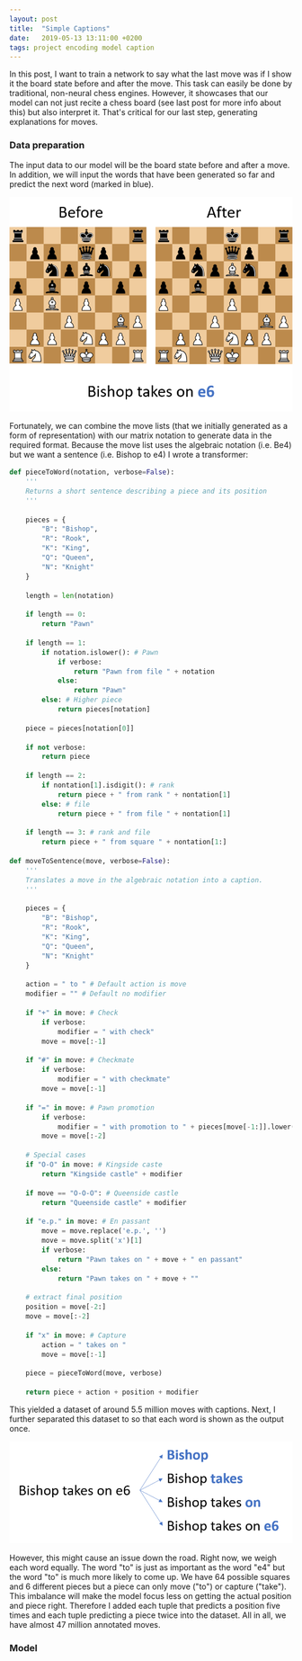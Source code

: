 ```yaml
---
layout: post
title:  "Simple Captions"
date:   2019-05-13 13:11:00 +0200
tags: project encoding model caption
---
```

In this post, I want to train a network to say what the last move was if I show it the board state before and after the move.
This task can easily be done by traditional, non-neural chess engines.
However, it showcases that our model can not just recite a chess board (see last post for more info about this) but also interpret it.
That's critical for our last step, generating explanations for moves.

### Data preparation
The input data to our model will be the board state before and after a move.
In addition, we will input the words that have been generated so far and predict the next word (marked in blue).

![model architecture](../img/post_6_vis_1.PNG)

Fortunately, we can combine the move lists (that we initially generated as a form of representation) with our matrix notation to generate data in the required format.
Because the move list uses the algebraic notation (i.e. Be4) but we want a sentence (i.e. Bishop to e4) I wrote a transformer:

~~~ python
def pieceToWord(notation, verbose=False):
    '''
    Returns a short sentence describing a piece and its position
    '''
    
    pieces = {
        "B": "Bishop",
        "R": "Rook",
        "K": "King",
        "Q": "Queen",
        "N": "Knight"
    }
    
    length = len(notation)
    
    if length == 0:
        return "Pawn"
    
    if length == 1:
        if notation.islower(): # Pawn
            if verbose:
                return "Pawn from file " + notation
            else:
                return "Pawn"
        else: # Higher piece
            return pieces[notation]
    
    piece = pieces[notation[0]]
    
    if not verbose:
        return piece
    
    if length == 2:
        if nontation[1].isdigit(): # rank
            return piece + " from rank " + nontation[1]
        else: # file
            return piece + " from file " + nontation[1]
    
    if length == 3: # rank and file
        return piece + " from square " + nontation[1:] 

def moveToSentence(move, verbose=False):
    '''
    Translates a move in the algebraic notation into a caption.
    '''
    
    pieces = {
        "B": "Bishop",
        "R": "Rook",
        "K": "King",
        "Q": "Queen",
        "N": "Knight"
    }
    
    action = " to " # Default action is move
    modifier = "" # Default no modifier
    
    if "+" in move: # Check
        if verbose:
            modifier = " with check"
        move = move[:-1]
    
    if "#" in move: # Checkmate
        if verbose:
            modifier = " with checkmate"
        move = move[:-1]
        
    if "=" in move: # Pawn promotion
        if verbose:
            modifier = " with promotion to " + pieces[move[-1:]].lower() + modifier
        move = move[:-2]
    
    # Special cases
    if "O-O" in move: # Kingside caste
        return "Kingside castle" + modifier
    
    if move == "O-O-O": # Queenside castle
        return "Queenside castle" + modifier
    
    if "e.p." in move: # En passant
        move = move.replace('e.p.', '')
        move = move.split('x')[1]
        if verbose:
            return "Pawn takes on " + move + " en passant"
        else:
            return "Pawn takes on " + move + ""
        
    # extract final position
    position = move[-2:]
    move = move[:-2]
        
    if "x" in move: # Capture
        action = " takes on "
        move = move[:-1]
        
    piece = pieceToWord(move, verbose)
    
    return piece + action + position + modifier
~~~

This yielded a dataset of around 5.5 million moves with captions.
Next, I further separated this dataset to so that each word is shown as the output once.

![model architecture](../img/post_6_vis_2.PNG)

However, this might cause an issue down the road.
Right now, we weigh each word equally.
The word "to" is just as important as the word "e4" but the word "to" is much more likely to come up.
We have 64 possible squares and 6 different pieces but a piece can only move ("to") or capture ("take").
This imbalance will make the model focus less on getting the actual position and piece right.
Therefore I added each tuple that predicts a position five times and each tuple predicting a piece twice into the dataset.
All in all, we have almost 47 million annotated moves.

### Model
